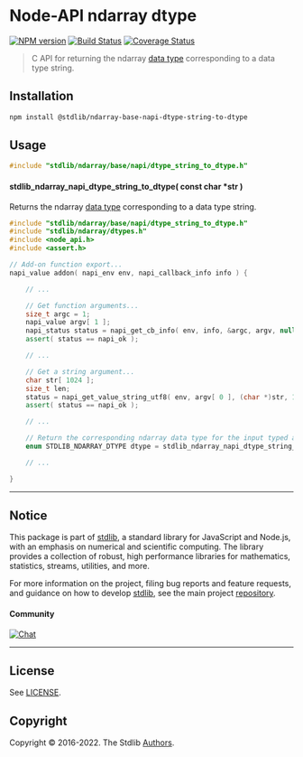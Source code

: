 <!--

@license Apache-2.0

Copyright (c) 2021 The Stdlib Authors.

Licensed under the Apache License, Version 2.0 (the "License");
you may not use this file except in compliance with the License.
You may obtain a copy of the License at

   http://www.apache.org/licenses/LICENSE-2.0

Unless required by applicable law or agreed to in writing, software
distributed under the License is distributed on an "AS IS" BASIS,
WITHOUT WARRANTIES OR CONDITIONS OF ANY KIND, either express or implied.
See the License for the specific language governing permissions and
limitations under the License.

-->

# Node-API ndarray dtype

[![NPM version][npm-image]][npm-url] [![Build Status][test-image]][test-url] [![Coverage Status][coverage-image]][coverage-url] <!-- [![dependencies][dependencies-image]][dependencies-url] -->

> C API for returning the ndarray [data type][@stdlib/ndarray/dtypes] corresponding to a data type string.

<!-- Section to include introductory text. Make sure to keep an empty line after the intro `section` element and another before the `/section` close. -->

<section class="intro">

</section>

<!-- /.intro -->

<!-- Package usage documentation. -->

<section class="installation">

## Installation

```bash
npm install @stdlib/ndarray-base-napi-dtype-string-to-dtype
```

</section>

<section class="usage">

## Usage

```c
#include "stdlib/ndarray/base/napi/dtype_string_to_dtype.h"
```

#### stdlib_ndarray_napi_dtype_string_to_dtype( const char \*str )

Returns the ndarray [data type][@stdlib/ndarray/dtypes] corresponding to a data type string.

```cpp
#include "stdlib/ndarray/base/napi/dtype_string_to_dtype.h"
#include "stdlib/ndarray/dtypes.h"
#include <node_api.h>
#include <assert.h>

// Add-on function export...
napi_value addon( napi_env env, napi_callback_info info ) {

    // ...

    // Get function arguments...
    size_t argc = 1;
    napi_value argv[ 1 ];
    napi_status status = napi_get_cb_info( env, info, &argc, argv, nullptr, nullptr );
    assert( status == napi_ok );

    // ...

    // Get a string argument...
    char str[ 1024 ];
    size_t len;
    status = napi_get_value_string_utf8( env, argv[ 0 ], (char *)str, 1024, &len );
    assert( status == napi_ok );

    // ...

    // Return the corresponding ndarray data type for the input typed array:
    enum STDLIB_NDARRAY_DTYPE dtype = stdlib_ndarray_napi_dtype_string_to_dtype( str );

    // ...

}
```

</section>

<!-- /.usage -->

<!-- Package usage notes. Make sure to keep an empty line after the `section` element and another before the `/section` close. -->

<section class="notes">

</section>

<!-- /.notes -->

<!-- Package usage examples. -->

<section class="examples">

</section>

<!-- /.examples -->

<!-- Section to include cited references. If references are included, add a horizontal rule *before* the section. Make sure to keep an empty line after the `section` element and another before the `/section` close. -->

<section class="references">

</section>

<!-- /.references -->

<!-- Section for related `stdlib` packages. Do not manually edit this section, as it is automatically populated. -->

<section class="related">

</section>

<!-- /.related -->

<!-- Section for all links. Make sure to keep an empty line after the `section` element and another before the `/section` close. -->


<section class="main-repo" >

* * *

## Notice

This package is part of [stdlib][stdlib], a standard library for JavaScript and Node.js, with an emphasis on numerical and scientific computing. The library provides a collection of robust, high performance libraries for mathematics, statistics, streams, utilities, and more.

For more information on the project, filing bug reports and feature requests, and guidance on how to develop [stdlib][stdlib], see the main project [repository][stdlib].

#### Community

[![Chat][chat-image]][chat-url]

---

## License

See [LICENSE][stdlib-license].


## Copyright

Copyright &copy; 2016-2022. The Stdlib [Authors][stdlib-authors].

</section>

<!-- /.stdlib -->

<!-- Section for all links. Make sure to keep an empty line after the `section` element and another before the `/section` close. -->

<section class="links">

[npm-image]: http://img.shields.io/npm/v/@stdlib/ndarray-base-napi-dtype-string-to-dtype.svg
[npm-url]: https://npmjs.org/package/@stdlib/ndarray-base-napi-dtype-string-to-dtype

[test-image]: https://github.com/stdlib-js/ndarray-base-napi-dtype-string-to-dtype/actions/workflows/test.yml/badge.svg?branch=main
[test-url]: https://github.com/stdlib-js/ndarray-base-napi-dtype-string-to-dtype/actions/workflows/test.yml?query=branch:main

[coverage-image]: https://img.shields.io/codecov/c/github/stdlib-js/ndarray-base-napi-dtype-string-to-dtype/main.svg
[coverage-url]: https://codecov.io/github/stdlib-js/ndarray-base-napi-dtype-string-to-dtype?branch=main

<!--

[dependencies-image]: https://img.shields.io/david/stdlib-js/ndarray-base-napi-dtype-string-to-dtype.svg
[dependencies-url]: https://david-dm.org/stdlib-js/ndarray-base-napi-dtype-string-to-dtype/main

-->

[chat-image]: https://img.shields.io/gitter/room/stdlib-js/stdlib.svg
[chat-url]: https://gitter.im/stdlib-js/stdlib/

[stdlib]: https://github.com/stdlib-js/stdlib

[stdlib-authors]: https://github.com/stdlib-js/stdlib/graphs/contributors

[stdlib-license]: https://raw.githubusercontent.com/stdlib-js/ndarray-base-napi-dtype-string-to-dtype/main/LICENSE

[@stdlib/ndarray/dtypes]: https://github.com/stdlib-js/ndarray-dtypes

</section>

<!-- /.links -->
